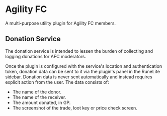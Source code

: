 # Agility FC

A multi-purpose utility plugin for Agility FC members.

## Donation Service

The donation service is intended to lessen the burden of collecting and logging donations for AFC moderators.

Once the plugin is configured with the service's location and authentication token, donation data can be sent to it via the plugin's panel in the RuneLite sidebar.
Donation data is never sent automatically and instead requires explicit action from the user.
The data consists of:

- The name of the donor.
- The name of the receiver.
- The amount donated, in GP.
- The screenshot of the trade, loot key or price check screen.
